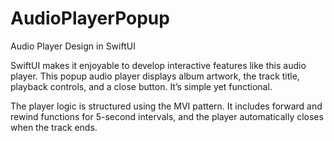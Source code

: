 # AudioPlayerPopup
Audio Player Design in SwiftUI

SwiftUI makes it enjoyable to develop interactive features like this audio player. This popup audio player displays album artwork, the track title, playback controls, and a close button. It’s simple yet functional.

The player logic is structured using the MVI pattern. It includes forward and rewind functions for 5-second intervals, and the player automatically closes when the track ends.


